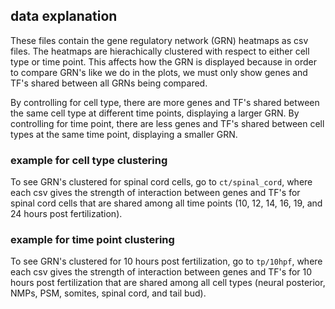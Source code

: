 ## data explanation
These files contain the gene regulatory network (GRN) heatmaps as csv files. The heatmaps are hierachically clustered with respect to either cell type or time point. This affects how the GRN is displayed because in order to compare GRN's like we do in the plots, we must only show genes and TF's shared between all GRNs being compared.

By controlling for cell type, there are more genes and TF's shared between the same cell type at different time points, displaying a larger GRN. By controlling for time point, there are less genes and TF's shared between cell types at the same time point, displaying a smaller GRN.

### example for cell type clustering
To see GRN's clustered for spinal cord cells, go to `ct/spinal_cord`, where each csv gives the strength of interaction between genes and TF's for spinal cord cells that are shared among all time points (10, 12, 14, 16, 19, and 24 hours post fertilization).

### example for time point clustering
To see GRN's clustered for 10 hours post fertilization, go to `tp/10hpf`, where each csv gives the strength of interaction between genes and TF's for 10 hours post fertilization that are shared among all cell types (neural posterior, NMPs, PSM, somites, spinal cord, and tail bud).